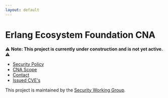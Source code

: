 ```yaml
---
layout: default
---
```


# Erlang Ecosystem Foundation CNA

⚠️ **Note: This project is currently under construction and is not yet active.** ⚠️

* [Security Policy](./security-policy)
* [CNA Scope](./scope)
* [Contact](./contact)
* [Issued CVE's](./cves)

This project is maintained by the [Security Working Group](https://erlef.org/wg/security).

